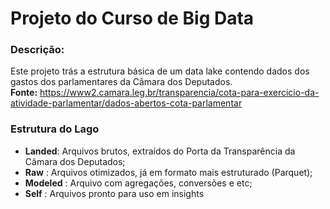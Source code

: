 # Projeto do Curso de Big Data
### Descrição:
Este projeto trás a estrutura básica de um data lake contendo dados dos gastos dos parlamentares da Câmara dos Deputados.<br>
__Fonte:__ https://www2.camara.leg.br/transparencia/cota-para-exercicio-da-atividade-parlamentar/dados-abertos-cota-parlamentar

### Estrutura do Lago
* __Landed__: Arquivos brutos, extraídos do Porta da Transparência da Câmara dos Deputados;
* __Raw__ : Arquivos otimizados, já em formato mais estruturado (Parquet);
* __Modeled__ : Arquivo com agregações, conversões e etc;
* __Self__ : Arquivos pronto para uso em insights
